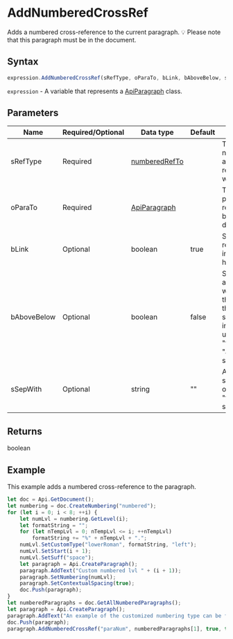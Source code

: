 # AddNumberedCrossRef

Adds a numbered cross-reference to the current paragraph.
💡 Please note that this paragraph must be in the document.

## Syntax

```javascript
expression.AddNumberedCrossRef(sRefType, oParaTo, bLink, bAboveBelow, sSepWith);
```

`expression` - A variable that represents a [ApiParagraph](../ApiParagraph.md) class.

## Parameters

| **Name** | **Required/Optional** | **Data type** | **Default** | **Description** |
| ------------- | ------------- | ------------- | ------------- | ------------- |
| sRefType | Required | [numberedRefTo](../../Enumeration/numberedRefTo.md) |  | The text or numeric value of a numbered reference you want to insert. |
| oParaTo | Required | [ApiParagraph](../../ApiParagraph/ApiParagraph.md) |  | The numbered paragraph to be referred to (must be in the document). |
| bLink | Optional | boolean | true | Specifies if the reference will be inserted as a hyperlink. |
| bAboveBelow | Optional | boolean | false | Specifies if the above/below words indicating the position of the reference should be included (don't used with the "text" and "aboveBelow" sRefType). |
| sSepWith | Optional | string | "" | A number separator (used only with the "fullCtxParaNum" sRefType). |

## Returns

boolean

## Example

This example adds a numbered cross-reference to the paragraph.

```javascript
let doc = Api.GetDocument();
let numbering = doc.CreateNumbering("numbered");
for (let i = 0; i < 8; ++i) {
	let numLvl = numbering.GetLevel(i);
	let formatString = "";
	for (let nTempLvl = 0; nTempLvl <= i; ++nTempLvl) 
		formatString += "%" + nTempLvl + ".";
	numLvl.SetCustomType("lowerRoman", formatString, "left");
	numLvl.SetStart(i + 1);
	numLvl.SetSuff("space");
	let paragraph = Api.CreateParagraph();
	paragraph.AddText("Custom numbered lvl " + (i + 1));
	paragraph.SetNumbering(numLvl);
	paragraph.SetContextualSpacing(true);
	doc.Push(paragraph);
}
let numberedParagraphs = doc.GetAllNumberedParagraphs();
let paragraph = Api.CreateParagraph();
paragraph.AddText("An example of the customized numbering type can be found in the paragraph № ");
doc.Push(paragraph);
paragraph.AddNumberedCrossRef("paraNum", numberedParagraphs[1], true, true);
```
